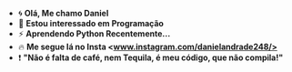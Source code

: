 - :cyclone: **Olá, Me chamo Daniel**
- 👀 __Estou interessado em Programação__
- :zap: **Aprendendo Python Recentemente...**
- :fire: __Me segue lá no Insta <www.instagram.com/danielandrade248/>__
- :exclamation: **"Não é falta de café, nem Tequila, é meu código, que não compila!"**

<!---
Daniel1702/Daniel1702 is a ✨ special ✨ repository because its `README.md` (this file) appears on your GitHub profile.
You can click the Preview link to take a look at your changes.
--->
